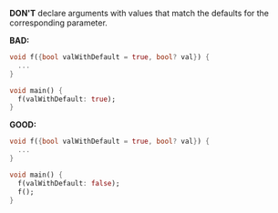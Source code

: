 **DON'T** declare arguments with values that match the defaults for the
corresponding parameter.

**BAD:**
```dart
void f({bool valWithDefault = true, bool? val}) {
  ...
}

void main() {
  f(valWithDefault: true);
}
```

**GOOD:**
```dart
void f({bool valWithDefault = true, bool? val}) {
  ...
}

void main() {
  f(valWithDefault: false);
  f();
}
```
